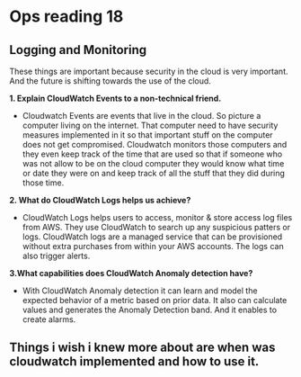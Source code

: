 # Ops reading 18
## Logging and Monitoring


These things are important because security in the cloud is very important. And the future is shifting towards the use of the cloud.

**1. Explain CloudWatch Events to a non-technical friend.**
-  Cloudwatch Events are events that live in the cloud. So picture a computer living on the internet. That computer need to have security measures implemented in it so that important stuff on the computer does not get compromised. Cloudwatch monitors those computers and they even keep track of the time that are used so that if someone who was not allow to be on the cloud computer they would know what time or date they were on and keep track of all the stuff that they did during those time. 

**2. What do CloudWatch Logs helps us achieve?**
- CloudWatch Logs helps users to access, monitor & store access log files from AWS. They use CloudWatch to search up any suspicious patters or logs. CloudWatch logs are a managed service that can be provisioned without extra purchases from within your AWS accounts. The logs can also trigger alerts.

**3.What capabilities does CloudWatch Anomaly detection have?**
- With CloudWatch Anomaly detection it can learn and model the expected behavior of a metric based on prior data. It also can calculate values and generates the Anomaly Detection band. And it enables to create alarms. 

## Things i wish i knew more about are when was cloudwatch implemented and how to use it.
